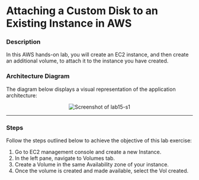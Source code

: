 # Attaching a Custom Disk to an Existing Instance in AWS

### Description
In this AWS hands-on lab, you will create an EC2 instance, and then create an additional volume, to attach it to the
instance you have created.


### Architecture Diagram
The diagram below displays a visual representation of the application architecture:

<p align="center">
  <img src="https://github.com/jatinbunkar/AWS-Clouds/blob/0a22cd068ace1a6760771de0e8b737ca65058fdd/Screenshots/lab15-s1.png" alt="Screenshot of lab15-s1">
</p>

---

### Steps
Follow the steps outlined below to achieve the objective of this lab exercise:
1. Go to EC2 management console and create a new Instance.
2. In the left pane, navigate to Volumes tab.
3. Create a Volume in the same Availability zone of your instance.
4. Once the volume is created and made available, select the Vol created.
